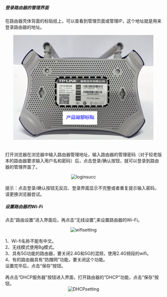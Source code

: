 #####   登录路由器的管理界面
在路由器壳体背面的标贴纸上，可以查看到管理页面或管理IP，这个地址就是用来登录路由器的地址。<br><div align="center">![loginurl](images/ConfigDevice-01wifi-001.jpg "loginurl")</div><br>

打开浏览器在浏览器中输入路由器管理地址，输入路由器的管理密码（对于较老版本的路由器要求输入用户名和密码）后，点击登录/确认按钮，就可以登录到路由器的管理界面了。<br><div align="center">![loginsucc](/images/ConfigDevice-01wifi-002.png "loginsucc")</div><br>
提示：点击登录/确认按钮无反应、登录界面显示不完整或者重复提示输入密码，请更换浏览器尝试。

#####   设置路由器的Wi-Fi
点击“路由设置”进入界面后，再点击“无线设置”,来设置路由器的Wi-Fi。<br><div align="center">![wifisetting](/images/ConfigDevice-01wifi-003.png "wifisetting")</div><br>
1、Wi-fi名称不能有中文。</br>2、无线模式使用Bg模式。</br>3、具有5G功能的路由器，要关闭2.4G和5G的混频，使用2.4G频段的wifi。</br>4、有的路由器具有“防蹭网”功能，要关闭这个功能。</br>设置完毕后，点击“保存”按钮。</br></br>
再点击“DHCP服务器”按钮进入界面，打开路由器的“DHCP”功能，点击“保存”按钮。</br><div align="center">![DHCPsetting](/images/ConfigDevice-01wifi-004.png "DHCPsetting")</div>

